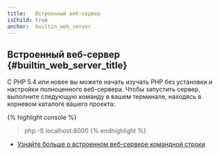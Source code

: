 ```yaml
---
title:   Встроенный веб-сервер
isChild: true
anchor:  builtin_web_server
---
```


## Встроенный веб-сервер {#builtin_web_server_title}

С PHP 5.4 или новее вы можете начать изучать PHP без установки и настройки полноценного веб-сервера.
Чтобы запустить сервер, выполните следующую команду в вашем терминале, находясь в корневом каталоге вашего проекта:

{% highlight console %}
> php -S localhost:8000
{% endhighlight %}

* [Узнайте больше о встроенном веб-сервере командной строки][cli-server]


[cli-server]: http://php.net/features.commandline.webserver
